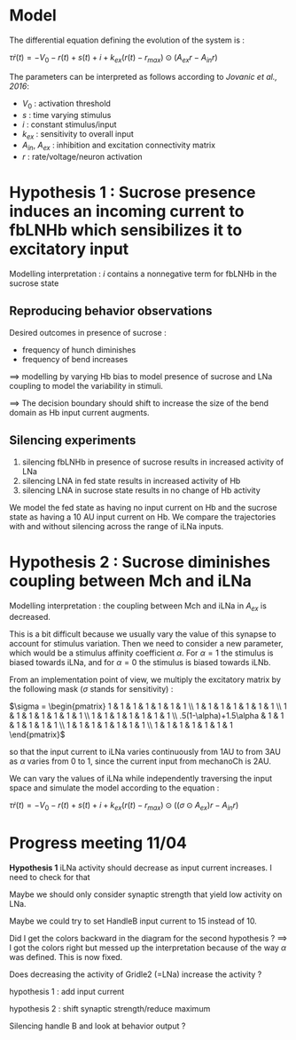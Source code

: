 # Model

The differential equation defining the evolution of the system is :

$\tau \dot r(t) = - V_0 - r(t) + s(t) + i + k_{ex}(r(t)-r_{max})\odot(A_{ex}r-A_{in}r)$

The parameters can be interpreted as follows according to *Jovanic et al., 2016*:
- $V_0$ : activation threshold
- $s$ : time varying stimulus
- $i$ : constant stimulus/input
- $k_{ex}$ : sensitivity to overall input
- $A_{in}$, $A_{ex}$ : inhibition and excitation connectivity matrix
- $r$ : rate/voltage/neuron activation

# Hypothesis 1 : Sucrose presence induces an incoming current to fbLNHb which sensibilizes it to excitatory input

Modelling interpretation : $i$ contains a nonnegative term for fbLNHb in the sucrose state

## Reproducing behavior observations

Desired outcomes in presence of sucrose :
- frequency of hunch diminishes
- frequency of bend increases

$\implies$ modelling by varying Hb bias to model presence of sucrose and LNa coupling to model the variability in stimuli. 

$\implies$ The decision boundary should shift to increase the size of the bend domain as Hb input current augments.


## Silencing experiments 

1. silencing fbLNHb in presence of sucrose results in increased activity of LNa 
2. silencing LNA in fed state results in increased activity of Hb
3. silencing LNA in sucrose state results in no change of Hb activity

We model the fed state as having no input current on Hb and the sucrose state as having a 10 AU input current on Hb. We compare the trajectories with and without silencing across the range of iLNa inputs.

# Hypothesis 2 : Sucrose diminishes coupling between Mch and iLNa 

Modelling interpretation : the coupling between Mch and iLNa in $A_{ex}$ is decreased.

This is a bit difficult because we usually vary the value of this synapse to account for stimulus variation.
Then we need to consider a new parameter, which would be a stimulus affinity coefficient $\alpha$. For $\alpha = 1$ the stimulus is biased towards iLNa, and for $\alpha = 0$ the stimulus is biased towards iLNb.

From an implementation point of view, we multiply the excitatory matrix by the following mask ($\sigma$ stands for sensitivity) :

$\sigma = \begin{pmatrix} 
1 & 1 & 1 & 1 & 1 & 1 & 1 \\
1 & 1 & 1 & 1 & 1 & 1 & 1 \\
1 & 1 & 1 & 1 & 1 & 1 & 1 \\
1 & 1 & 1 & 1 & 1 & 1 & 1 \\
.5(1-\alpha)+1.5\alpha & 1 & 1 & 1 & 1 & 1 & 1 \\
1 & 1 & 1 & 1 & 1 & 1 & 1 \\
1 & 1 & 1 & 1 & 1 & 1 & 1 
\end{pmatrix}$

so that the input current to iLNa varies continuously from 1AU to from 3AU as $\alpha$ varies from 0 to 1, since the current input from mechanoCh is 2AU.

We can vary the values of iLNa while independently traversing the input space and simulate the model according to the equation :

$\tau \dot r(t) = - V_0 - r(t) + s(t) + i + k_{ex}(r(t)-r_{max})\odot((\sigma \odot A_{ex})r-A_{in}r)$

# Progress meeting 11/04

**Hypothesis 1** iLNa activity should decrease as input current increases. I need to check for that

Maybe we should only consider synaptic strength that yield low activity on LNa.

Maybe we could try to set HandleB input current to 15 instead of 10.

Did I get the colors backward in the diagram for the second hypothesis ? $\implies$ I got the colors right but messed up the interpretation because of the way $\alpha$ was defined. This is now fixed.

Does decreasing the activity of Gridle2 (=LNa) increase the activity ?

hypothesis 1 : add input current

hypothesis 2 : shift synaptic strength/reduce maximum


Silencing handle B and look at behavior output ?
